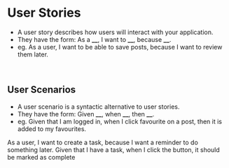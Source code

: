 # User Stories

- A user story describes how users will interact with your application.
- They have the form: As a **\_\_**, I want to **\_\_**, because **\_\_**.
- eg. As a user, I want to be able to save posts, because I want to review them later.

&nbsp;

## User Scenarios

- A user scenario is a syntactic alternative to user stories.
- They have the form: Given **\_\_**, when **\_\_**, then **\_\_**.
- eg. Given that I am logged in, when I click favourite on a post, then it is added to my favourites.

As a user, I want to create a task, because I want a reminder to do something later.
Given that I have a task, when I click the button, it should be marked as complete
